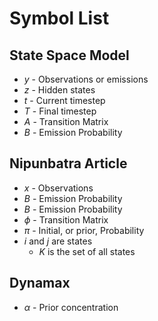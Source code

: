 # Symbol List

## State Space Model
* $y$ - Observations or emissions
* $z$ - Hidden states
* $t$ - Current timestep
* $T$ - Final timestep
* $A$ - Transition Matrix
* $B$ - Emission Probability

## Nipunbatra Article
* $x$ - Observations
* $B$ - Emission Probability
* $B$ - Emission Probability
* $\phi$ - Transition Matrix
* $\pi$ - Initial, or prior, Probability
* $i$ and $j$ are states
  * $K$ is the set of all states

## Dynamax
* $\alpha$ - Prior concentration
